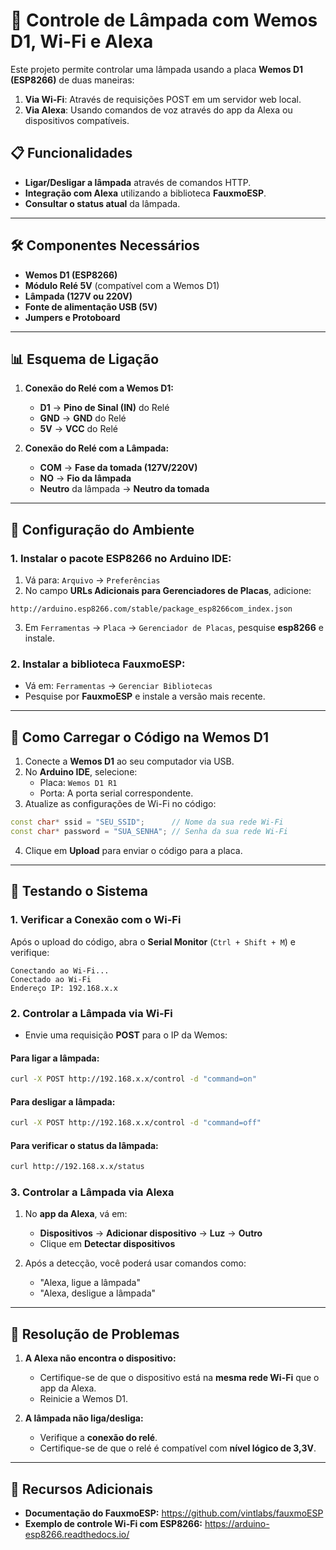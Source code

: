 # 📡 Controle de Lâmpada com Wemos D1, Wi-Fi e Alexa

Este projeto permite controlar uma lâmpada usando a placa **Wemos D1 (ESP8266)** de duas maneiras:

1. **Via Wi-Fi**: Através de requisições POST em um servidor web local.
2. **Via Alexa**: Usando comandos de voz através do app da Alexa ou dispositivos compatíveis.

## 📋 Funcionalidades
- **Ligar/Desligar a lâmpada** através de comandos HTTP.
- **Integração com Alexa** utilizando a biblioteca **FauxmoESP**.
- **Consultar o status atual** da lâmpada.

---

## 🛠️ Componentes Necessários
- **Wemos D1 (ESP8266)**
- **Módulo Relé 5V** (compatível com a Wemos D1)
- **Lâmpada (127V ou 220V)**
- **Fonte de alimentação USB (5V)**
- **Jumpers e Protoboard**

---

## 📊 Esquema de Ligação

1. **Conexão do Relé com a Wemos D1:**
   - **D1** → **Pino de Sinal (IN)** do Relé
   - **GND** → **GND** do Relé
   - **5V** → **VCC** do Relé

2. **Conexão do Relé com a Lâmpada:**
   - **COM** → **Fase da tomada (127V/220V)**
   - **NO** → **Fio da lâmpada**
   - **Neutro** da lâmpada → **Neutro da tomada**


---

## 🚀 Configuração do Ambiente

### 1. Instalar o pacote ESP8266 no Arduino IDE:
1. Vá para: `Arquivo` → `Preferências`
2. No campo **URLs Adicionais para Gerenciadores de Placas**, adicione:

```
http://arduino.esp8266.com/stable/package_esp8266com_index.json
```

3. Em `Ferramentas` → `Placa` → `Gerenciador de Placas`, pesquise **esp8266** e instale.

### 2. Instalar a biblioteca FauxmoESP:
- Vá em: `Ferramentas` → `Gerenciar Bibliotecas`
- Pesquise por **FauxmoESP** e instale a versão mais recente.

---

## 📄 Como Carregar o Código na Wemos D1

1. Conecte a **Wemos D1** ao seu computador via USB.
2. No **Arduino IDE**, selecione:
   - Placa: `Wemos D1 R1`
   - Porta: A porta serial correspondente.
3. Atualize as configurações de Wi-Fi no código:

```cpp
const char* ssid = "SEU_SSID";      // Nome da sua rede Wi-Fi
const char* password = "SUA_SENHA"; // Senha da sua rede Wi-Fi
```

4. Clique em **Upload** para enviar o código para a placa.

---

## 🔎 Testando o Sistema

### 1. Verificar a Conexão com o Wi-Fi
Após o upload do código, abra o **Serial Monitor** (`Ctrl + Shift + M`) e verifique:

```
Conectando ao Wi-Fi...
Conectado ao Wi-Fi
Endereço IP: 192.168.x.x
```

### 2. Controlar a Lâmpada via Wi-Fi
- Envie uma requisição **POST** para o IP da Wemos:

#### Para ligar a lâmpada:
```bash
curl -X POST http://192.168.x.x/control -d "command=on"
```

#### Para desligar a lâmpada:
```bash
curl -X POST http://192.168.x.x/control -d "command=off"
```

#### Para verificar o status da lâmpada:
```bash
curl http://192.168.x.x/status
```

### 3. Controlar a Lâmpada via Alexa

1. No **app da Alexa**, vá em:
   - **Dispositivos** → **Adicionar dispositivo** → **Luz** → **Outro**
   - Clique em **Detectar dispositivos**

2. Após a detecção, você poderá usar comandos como:
   - "Alexa, ligue a lâmpada"
   - "Alexa, desligue a lâmpada"

---

## 🔧 Resolução de Problemas

1. **A Alexa não encontra o dispositivo:**
   - Certifique-se de que o dispositivo está na **mesma rede Wi-Fi** que o app da Alexa.
   - Reinicie a Wemos D1.

2. **A lâmpada não liga/desliga:**
   - Verifique a **conexão do relé**.
   - Certifique-se de que o relé é compatível com **nível lógico de 3,3V**.

---

## 📌 Recursos Adicionais

- **Documentação do FauxmoESP:** https://github.com/vintlabs/fauxmoESP
- **Exemplo de controle Wi-Fi com ESP8266:** https://arduino-esp8266.readthedocs.io/

